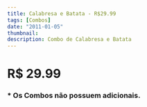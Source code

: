 ```yaml
---
title: Calabresa e Batata - R$29.99
tags: [Combos]
date: "2011-01-05"
thumbnail: 
description: Combo de Calabresa e Batata
---
```


# R$ 29.99

<h3 id="unordered">
<strong>
<strong>* Os Combos não possuem adicionais.</strong>
</strong>
</h3>
